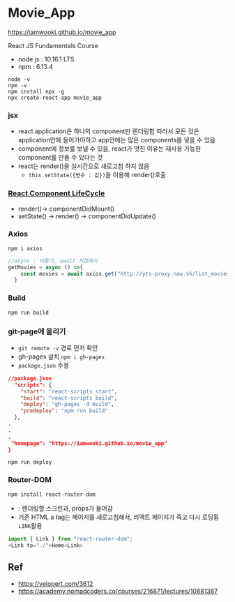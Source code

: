 # Movie_App
https://iamwooki.github.io/movie_app

React JS Fundamentals Course
- node js : 10.16.1 LTS
- npm : 6.13.4
```
node -v
npm -v
npm install npx -g
npx create-react-app movie_app
```

### jsx
- react application은 하나의 component만 렌더링함 따라서 모든 것은 application안에 들어가야하고 app안에는 많은 components를 넣을 수 있음
- component에 정보를 보낼 수 있음, react가 멋진 이유는 재사용 가능한 component를 만들 수 있다는 것
- react는 render()을 실시간으로 새로고침 하지 않음
    -   ```this.setState({변수 : 값})```을 이용해 render()호출


### [React Component LifeCycle](https://reactjs.org/docs/react-component.html#the-component-lifecycle)
- render()-> componentDidMount()
- setState() -> render() -> componentDidUpdate()

### Axios
```npm i axios```
```js
//async : 비동기, await 지점에서
getMovies = async () =>{
    const movies = await axios.get("http://yts-proxy.now.sh/list_movies.json")
  }
```

### Build
```npm run build```

### git-page에 올리기
- ```git remote -v``` 경로 먼저 확인
- gh-pages 설치 ```npm i gh-pages```
- ```package.json``` 수정
```json
//package.json
  "scripts": {
    "start": "react-scripts start",
    "build": "react-scripts build",
    "deploy": "gh-pages -d build",
    "predeploy": "npm run build"
  },
.
.
.
 "homepage": "https://iamwooki.github.io/movie_app"
}
```
```npm run deploy```

### Router-DOM
```npm install react-router-dom```
- <Route /> : 렌더링할 스크린과, props가 들어감
- 기존 HTML a tag는 페이지를 새로고침해서, 리액트 페이지가 죽고 다시 로딩됨 ```LINK```활용
```js
import { Link } from "react-router-dom";
<Link to="./">Home<Link>
```
## Ref
- https://velopert.com/3612
- https://academy.nomadcoders.co/courses/216871/lectures/10881387